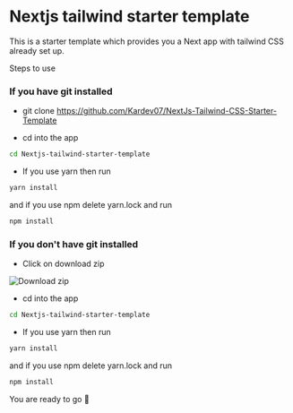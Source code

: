 
# Nextjs tailwind starter template

This is a starter template which provides you a Next app with tailwind CSS already set up.

Steps to use 

 ### If you have git installed 

* git clone https://github.com/Kardev07/NextJs-Tailwind-CSS-Starter-Template
 
* cd into the app
```bash 
cd Nextjs-tailwind-starter-template
```
* If you use yarn then run 
```bash 
yarn install 
```
and if you use npm delete yarn.lock and run 
```bash 
npm install
```
### If you don't have git installed
* Click on download zip

![Download zip](https://res.cloudinary.com/dssvrf9oz/image/upload/v1622705456/Screenshot_2021-06-03_130034_txerpn.png)

* cd into the app
```bash 
cd Nextjs-tailwind-starter-template
```
* If you use yarn then run 
```bash 
yarn install 
```
and if you use npm delete yarn.lock and run 
```bash 
npm install
```
You are ready to go 🥳
